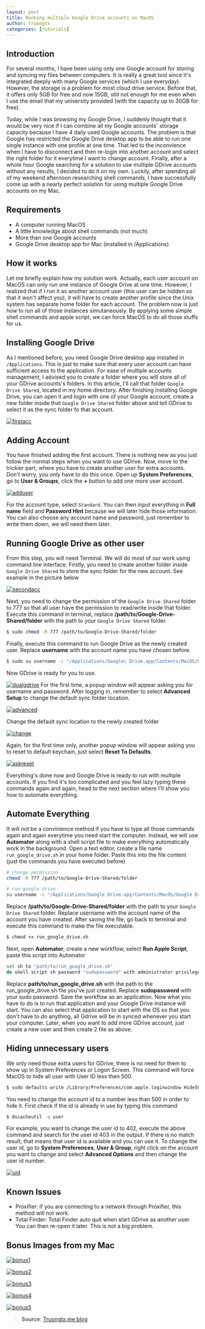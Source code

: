 ```yaml
---
layout: post
title: Running multiple Google Drive accounts on MacOS
author: truongtx
categories: [tutorials]
---
```


## Introduction

For several months, I have been using only one Google account for
storing and syncing my files between computers. It is really a great
tool since it's integrated deeply with many Google services (which I use
everyday). However, the storage is a problem for most cloud drive
service. Before that, it offers only 5GB for free and now 15GB, still
not enough for me even when I use the email that my university provided
(with the capacity up to 30GB for free).

Today, while I was browsing my
Google Drive, I suddenly thought that it would be very nice if I can
combine all my Google accounts' storage capacity because I have 4 daily
used Google accounts. The problem is that Google has restricted the
Google Drive desktop app to be able to run one single instance with one
profile at one time. That led to the inconvience when I have to
disconnect and then re-login into another account and select the right
folder for it everytime I want to change account. Finally, after a whole
hour Google searching for a solution to use multiple GDrive accounts
without any results, I decided to do it on my own. Luckily, after
spending all of my weekend afternoon researching shell commands, I have
successfully come up with a nearly perfect solution for using multiple
Google Drive accounts on my Mac.

## Requirements

- A computer running MacOS
- A little knowledge about shell commands (not much)
- More than one Google accounts
- Google Drive desktop app for Mac (installed in /Applications)

## How it works

Let me briefly explain how my solution work. Actually, each user account
on MacOS can only run one instance of Google Drive at one time. However,
I realized that if I run it as another account user (this user can be
hidden so that it won't affect you), it will have to create another
profile since the Unix system has separate home folder for each account.
The problem now is just how to run all of those instances simutaneously.
By applying some simple shell commands and apple script, we can force
MacOS to do all those stuffs for us.

## Installing Google Drive

As I mentioned before, you need Google Drive desktop app installed in
`/Applications`. This is just to make sure that every user account can
have sufficient access to the application. For ease of multiple accounts
management, I advised you to create a folder where you will store all of
your GDrive accounts's folders. In this article, I'll call that folder
`Google Drive Shared`, located in my home directory. After finishing
installing Google Drive, you can open it and login with one of your
Google account, create a new folder inside that `Google Drive Shared`
folder above and tell GDrive to select it as the sync folder fo that
account.

[![firstacc](http://rmitc.org/wp-content/uploads/2013/07/firstacc.png)](http://rmitc.org/wp-content/uploads/2013/07/firstacc.png)

## Adding Account

You have finished adding the first account. There is nothing new as you
just follow the normal steps when you want to use GDrive. Now, move to
the trickier part, where you have to create another user for extra
accounts. Don't worry, you only have to do this once. Open up **System
Preferences**, go to **User & Groups**, click the **+** button to add
one more user account.

[![adduser](http://rmitc.org/wp-content/uploads/2013/07/adduser.png)](http://rmitc.org/wp-content/uploads/2013/07/adduser.png)

For the account type, select `Standard`. You can then input everything
in **Full name** field and **Password Hint** because we will later hide
those information. You can also choose any account name and password,
just remember to write them down, we will need them later.

## Running Google Drive as other user

From this step, you will need Terminal. We will do most of our work
using command line interface. Firstly, you need to create another folder
inside `Google Drive Shared` to store the sync folder for the new
account. See example in the picture below

[![secondacc](http://rmitc.org/wp-content/uploads/2013/07/secondacc.png)](http://rmitc.org/wp-content/uploads/2013/07/secondacc.png)

Next, you need to change the permission of the `Google Drive Shared`
folder to 777 so that all user have the permission to read/write inside
that folder. Execute this command in terminal, replace
**/path/to/Google-Drive-Shared/folder** with the path to your
`Google Drive Shared` folder.

```bash
$ sudo chmod -R 777 /path/to/Google-Drive-Shared/folder
```

Finally, execute this command to run Google Drive as the newly created
user. Replace **username** with the account name you have chosen before.

```bash
$ sudo su username -c "/Applications/Google\ Drive.app/Contents/MacOS/Google\ Drive"
```

Now GDrive is ready for you to use.

[![dualgdrive](http://rmitc.org/wp-content/uploads/2013/07/dualgdrive.png)](http://rmitc.org/wp-content/uploads/2013/07/dualgdrive.png)
For the first time, a popup window will appear asking you for username
and password. After logging in, remember to select **Advanced Setup** to
change the default sync folder location.

[![advanced](http://rmitc.org/wp-content/uploads/2013/07/advanced.png)](http://rmitc.org/wp-content/uploads/2013/07/advanced.png)

Change the default sync location to the newly created folder

[![change](http://rmitc.org/wp-content/uploads/2013/07/change.png)](http://rmitc.org/wp-content/uploads/2013/07/change.png)

Again, for the first time only, another popup window will appear asking
you to reset to default keychain, just select **Reset To Defaults**.

[![askreset](http://rmitc.org/wp-content/uploads/2013/07/askreset.png)](http://rmitc.org/wp-content/uploads/2013/07/askreset.png)

Everything's done now and Google Drive is ready to run with multiple
accounts. If you find it's too complicated and you feel lazy typing
these commands again and again, head to the next section where I'll show
you how to automate everything.

## Automate Everything

It will not be a convinience method if you have to type all those
commands again and again everytime you need start the computer. Instead,
we will use **Automator** along with a shell script file to make
everything automatically work in the background. Open a text editor,
create a file name `run_google_drive.sh` in your home folder. Paste this
into the file content (just the commands you have executed before)

```bash
# change permission
chmod -R 777 /path/to/Google-Drive-Shared/folder

# run google drive
su username -c "/Applications/Google Drive.app/Contents/MacOS/Google Drive"
```

Replace **/path/to/Google-Drive-Shared/folder** with the path to your
`Google Drive Shared` folder. Replace username with the account name of
the account you have created. After saving the file, go back to terminal
and execute this command to make the file executable.

```bash
$ chmod +x run_google_drive.sh
```

Next, open **Automator**, create a new workflow, select **Run Apple
Script**, paste this script into Automator

```bash
set sh to "path/to/run_google_drive.sh"
do shell script sh password "sudopassword" with administrator privileges
```

Replace **path/to/run\_google\_drive.sh** with the path to the
run\_google\_drive.sh file you've just created. Replace **sudopassword**
with your sudo password. Save the workflow as an application. Now what
you have to do is to run that application and your Google Drive instance
will start. You can also select that application to start with the OS so
that you don't have to do anything, all Gdrive will be in synced
whenever you start your computer. Later, when you want to add more
GDrive account, just create a new user and then create 2 file as above.

## Hiding unnecessary users

We only need those extra users for GDrive, there is no need for them to
show up in System Preferences or Logon Screen. This command will force
MacOS to hide all user with User ID less then 500.

```bash
$ sudo defaults write /Library/Preferences/com.apple.loginwindow Hide500Users -bool YES
```

You need to change the account id to a number less than 500 in order to
hide it. First check if the id is already in use by typing this command

```bash
$ dscacheutil -q user
```

For example, you want to change the user id to 402, execute the above
command and search for the user id 403 in the output. If there is no
match result, that means that user id is available and you can use it.
To change the user id, go to **System Preferences**, **User & Group**,
right click on the account you want to change and select **Advanced
Options** and then change the user id number.

[![uid](http://rmitc.org/wp-content/uploads/2013/07/uid.png)](http://rmitc.org/wp-content/uploads/2013/07/uid.png)

## Known Issues

-   Proxifier: if you are connecting to a network through Proxifier,
    this method will not work.
-   Total Finder: Total Finder auto quit when start GDrive as another
    user. You can then re-open it later. This is not a big problem.

## Bonus Images from my Mac

[![bonus1](http://rmitc.org/wp-content/uploads/2013/07/bonus1.png)](http://rmitc.org/wp-content/uploads/2013/07/bonus1.png)

[![bonus2](http://rmitc.org/wp-content/uploads/2013/07/bonus2.png)](http://rmitc.org/wp-content/uploads/2013/07/bonus2.png)

[![bonus3](http://rmitc.org/wp-content/uploads/2013/07/bonus3.png)](http://rmitc.org/wp-content/uploads/2013/07/bonus3.png)

[![bonus4](http://rmitc.org/wp-content/uploads/2013/07/bonus4.png)](http://rmitc.org/wp-content/uploads/2013/07/bonus4.png)

[![bonus5](http://rmitc.org/wp-content/uploads/2013/07/bonus5.png)](http://rmitc.org/wp-content/uploads/2013/07/bonus5.png)

> **Source**: [Truongtx.me
> blog](http://truongtx.me/2013/06/30/macos-using-multiple-google-drive-accounts-at-the-same-time "Truongtx.me blog")
